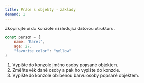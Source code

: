 ```yaml
---
title: Práce s objekty - základy
demand: 1
---
```


Zkopírujte si do konzole následující datovou strukturu.

```js
const person = {
    name: "Karel",
    age: 27,
    "favorite color": "yellow"
}
```

1. Vypište do konzole jméno osoby popsané objektem.
1. Změňte věk dané osoby a pak ho vypište do konzole.
1. Vypište do konzole oblíbenou barvu osoby popsané objektem.

